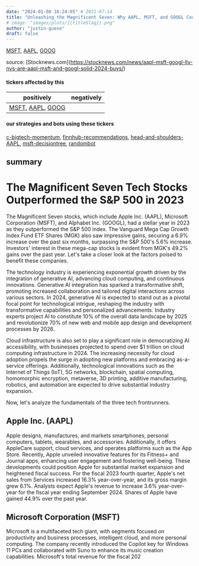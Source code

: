 ```yaml
---
date: "2024-01-08 16:24:05" # 2021-07-14
title: "Unleashing the Magnificent Seven: Why AAPL, MSFT, and GOOGL Could be Solid Buys for 2024"
# image: "images/plots/{{titleSlag}}.png"
author: "justin-guese"
draft: false
---
```

<a href='https://finance.yahoo.com/quote/MSFT' target='_blank'>MSFT</a>, <a href='https://finance.yahoo.com/quote/AAPL' target='_blank'>AAPL</a>, <a href='https://finance.yahoo.com/quote/GOOG' target='_blank'>GOOG</a> 

source: [Stocknews.com](<a href='https://stocknews.com/news/aapl-msft-googl-lly-nvs-are-aapl-msft-and-googl-solid-2024-buys/' target='_blank'>https://stocknews.com/news/aapl-msft-googl-lly-nvs-are-aapl-msft-and-googl-solid-2024-buys/</a>)

#### tickers affected by this

| positively | negatively |
|------------|------------
| <a href='https://finance.yahoo.com/quote/MSFT' target='_blank'>MSFT</a>, <a href='https://finance.yahoo.com/quote/AAPL' target='_blank'>AAPL</a>, <a href='https://finance.yahoo.com/quote/GOOG' target='_blank'>GOOG</a> |  |

#### our strategies and bots using these tickers

[c-bigtech-momentum](/strategies/c-bigtech-momentum), [finnhub-recommendations](/strategies/finnhub-recommendations), [head-and-shoulders-AAPL](/strategies/head-and-shoulders-AAPL), [msft-decisiontree](/strategies/msft-decisiontree), [randombot](/strategies/randombot)

## summary

# The Magnificent Seven Tech Stocks Outperformed the S&P 500 in 2023

The Magnificent Seven stocks, which include Apple Inc. (AAPL), Microsoft Corporation (MSFT), and Alphabet Inc. (GOOGL), had a stellar year in 2023 as they outperformed the S&P 500 index. The Vanguard Mega Cap Growth Index Fund ETF Shares (MGK) also saw impressive gains, securing a 6.9% increase over the past six months, surpassing the S&P 500's 5.6% increase. Investors' interest in these mega-cap stocks is evident from MGK's 49.2% gains over the past year. Let's take a closer look at the factors poised to benefit these companies.

The technology industry is experiencing exponential growth driven by the integration of generative AI, advancing cloud computing, and continuous innovations. Generative AI integration has sparked a transformative shift, promoting increased collaboration and tailored digital interactions across various sectors. In 2024, generative AI is expected to stand out as a pivotal focal point for technological intrigue, reshaping the industry with transformative capabilities and personalized advancements. Industry experts project AI to constitute 10% of the overall data landscape by 2025 and revolutionize 70% of new web and mobile app design and development processes by 2026.

Cloud infrastructure is also set to play a significant role in democratizing AI accessibility, with businesses projected to spend over $1 trillion on cloud computing infrastructure in 2024. The increasing necessity for cloud adoption propels the surge in adopting new platforms and embracing as-a-service offerings. Additionally, technological innovations such as the Internet of Things (IoT), 5G networks, blockchain, spatial computing, homomorphic encryption, metaverse, 3D printing, additive manufacturing, robotics, and automation are expected to drive substantial industry expansion.

Now, let's analyze the fundamentals of the three tech frontrunners.

## Apple Inc. (AAPL)

Apple designs, manufactures, and markets smartphones, personal computers, tablets, wearables, and accessories. Additionally, it offers AppleCare support, cloud services, and operates platforms such as the App Store. Recently, Apple unveiled innovative features for its Fitness+ and Journal apps, enhancing user engagement and fostering well-being. These developments could position Apple for substantial market expansion and heightened fiscal success. For the fiscal 2023 fourth quarter, Apple's net sales from Services increased 16.3% year-over-year, and its gross margin grew 6.1%. Analysts expect Apple's revenue to increase 3.6% year-over-year for the fiscal year ending September 2024. Shares of Apple have gained 44.9% over the past year.

## Microsoft Corporation (MSFT)

Microsoft is a multifaceted tech giant, with segments focused on productivity and business processes, intelligent cloud, and more personal computing. The company recently introduced the Copilot key for Windows 11 PCs and collaborated with Suno to enhance its music creation capabilities. Microsoft's total revenue for the fiscal 202